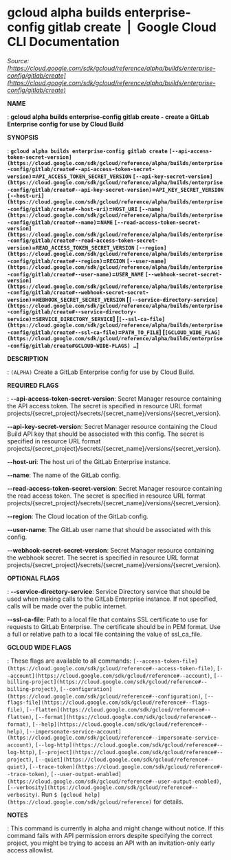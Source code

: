 # gcloud alpha builds enterprise-config gitlab create  |  Google Cloud CLI Documentation

*Source: [https://cloud.google.com/sdk/gcloud/reference/alpha/builds/enterprise-config/gitlab/create](https://cloud.google.com/sdk/gcloud/reference/alpha/builds/enterprise-config/gitlab/create)*

**NAME**

: **gcloud alpha builds enterprise-config gitlab create - create a GitLab Enterprise config for use by Cloud Build**

**SYNOPSIS**

: **`gcloud alpha builds enterprise-config gitlab create` `[--api-access-token-secret-version](https://cloud.google.com/sdk/gcloud/reference/alpha/builds/enterprise-config/gitlab/create#--api-access-token-secret-version)`=`API_ACCESS_TOKEN_SECRET_VERSION` `[--api-key-secret-version](https://cloud.google.com/sdk/gcloud/reference/alpha/builds/enterprise-config/gitlab/create#--api-key-secret-version)`=`API_KEY_SECRET_VERSION` `[--host-uri](https://cloud.google.com/sdk/gcloud/reference/alpha/builds/enterprise-config/gitlab/create#--host-uri)`=`HOST_URI` `[--name](https://cloud.google.com/sdk/gcloud/reference/alpha/builds/enterprise-config/gitlab/create#--name)`=`NAME` `[--read-access-token-secret-version](https://cloud.google.com/sdk/gcloud/reference/alpha/builds/enterprise-config/gitlab/create#--read-access-token-secret-version)`=`READ_ACCESS_TOKEN_SECRET_VERSION` `[--region](https://cloud.google.com/sdk/gcloud/reference/alpha/builds/enterprise-config/gitlab/create#--region)`=`REGION` `[--user-name](https://cloud.google.com/sdk/gcloud/reference/alpha/builds/enterprise-config/gitlab/create#--user-name)`=`USER_NAME` `[--webhook-secret-secret-version](https://cloud.google.com/sdk/gcloud/reference/alpha/builds/enterprise-config/gitlab/create#--webhook-secret-secret-version)`=`WEBHOOK_SECRET_SECRET_VERSION` [`[--service-directory-service](https://cloud.google.com/sdk/gcloud/reference/alpha/builds/enterprise-config/gitlab/create#--service-directory-service)`=`SERVICE_DIRECTORY_SERVICE`] [`[--ssl-ca-file](https://cloud.google.com/sdk/gcloud/reference/alpha/builds/enterprise-config/gitlab/create#--ssl-ca-file)`=`PATH_TO_FILE`] [`[GCLOUD_WIDE_FLAG](https://cloud.google.com/sdk/gcloud/reference/alpha/builds/enterprise-config/gitlab/create#GCLOUD-WIDE-FLAGS) …`]**

**DESCRIPTION**

: `(ALPHA)` Create a GitLab Enterprise config for use by Cloud Build.

**REQUIRED FLAGS**

: **--api-access-token-secret-version**:
Secret Manager resource containing the API access token. The secret is specified
in resource URL format
projects/{secret_project}/secrets/{secret_name}/versions/{secret_version}.

**--api-key-secret-version**:
Secret Manager resource containing the Cloud Build API key that should be
associated with this config. The secret is specified in resource URL format
projects/{secret_project}/secrets/{secret_name}/versions/{secret_version}.

**--host-uri**:
The host uri of the GitLab Enterprise instance.

**--name**:
The name of the GitLab config.

**--read-access-token-secret-version**:
Secret Manager resource containing the read access token. The secret is
specified in resource URL format
projects/{secret_project}/secrets/{secret_name}/versions/{secret_version}.

**--region**:
The Cloud location of the GitLab config.

**--user-name**:
The GitLab user name that should be associated with this config.

**--webhook-secret-secret-version**:
Secret Manager resource containing the webhook secret. The secret is specified
in resource URL format
projects/{secret_project}/secrets/{secret_name}/versions/{secret_version}.

**OPTIONAL FLAGS**

: **--service-directory-service**:
Service Directory service that should be used when making calls to the GitLab
Enterprise instance.
If not specified, calls will be made over the public internet.

**--ssl-ca-file**:
Path to a local file that contains SSL certificate to use for requests to GitLab
Enterprise. The certificate should be in PEM format. Use a full or relative path
to a local file containing the value of ssl_ca_file.

**GCLOUD WIDE FLAGS**

: These flags are available to all commands: `[--access-token-file](https://cloud.google.com/sdk/gcloud/reference#--access-token-file)`,
`[--account](https://cloud.google.com/sdk/gcloud/reference#--account)`, `[--billing-project](https://cloud.google.com/sdk/gcloud/reference#--billing-project)`,
`[--configuration](https://cloud.google.com/sdk/gcloud/reference#--configuration)`,
`[--flags-file](https://cloud.google.com/sdk/gcloud/reference#--flags-file)`,
`[--flatten](https://cloud.google.com/sdk/gcloud/reference#--flatten)`, `[--format](https://cloud.google.com/sdk/gcloud/reference#--format)`, `[--help](https://cloud.google.com/sdk/gcloud/reference#--help)`, `[--impersonate-service-account](https://cloud.google.com/sdk/gcloud/reference#--impersonate-service-account)`,
`[--log-http](https://cloud.google.com/sdk/gcloud/reference#--log-http)`,
`[--project](https://cloud.google.com/sdk/gcloud/reference#--project)`, `[--quiet](https://cloud.google.com/sdk/gcloud/reference#--quiet)`, `[--trace-token](https://cloud.google.com/sdk/gcloud/reference#--trace-token)`, `[--user-output-enabled](https://cloud.google.com/sdk/gcloud/reference#--user-output-enabled)`,
`[--verbosity](https://cloud.google.com/sdk/gcloud/reference#--verbosity)`.
Run `$ [gcloud help](https://cloud.google.com/sdk/gcloud/reference)` for details.

**NOTES**

: This command is currently in alpha and might change without notice. If this
command fails with API permission errors despite specifying the correct project,
you might be trying to access an API with an invitation-only early access
allowlist.